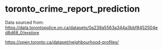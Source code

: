 # toronto_crime_report_prediction

Data sourced from:
https://data.torontopolice.on.ca/datasets/0a239a5563a344a3bbf8452504ed8d68_0/explore

https://open.toronto.ca/dataset/neighbourhood-profiles/
